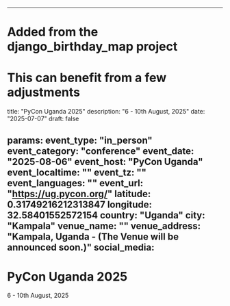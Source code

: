 
---
# Added from the django_birthday_map project
# This can benefit from a few adjustments
title: "PyCon Uganda 2025"
description: "6 - 10th August, 2025"
date: "2025-07-07"
draft: false

params:
  event_type: "in_person"
  event_category: "conference"
  event_date: "2025-08-06"
  event_host: "PyCon Uganda"
  event_localtime: ""
  event_tz: ""
  event_languages: ""
  event_url: "https://ug.pycon.org/"
  latitude: 0.31749216212313847
  longitude: 32.58401552572154
  country: "Uganda"
  city: "Kampala"
  venue_name: ""
  venue_address: "Kampala, Uganda - (The Venue will be announced soon.)"
  social_media:
---

# PyCon Uganda 2025

6 - 10th August, 2025
